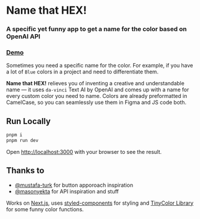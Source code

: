 # Name that HEX!

### A specific yet funny app to get a name for the color based on OpenAI API

### [Demo](https://name-that-hex.vercel.app)

Sometimes you need a specific name for the color. For example, if you have a lot of `Blue` colors in a project and need to differentiate them.

**Name that HEX!** relieves you of inventing a creative and understandable name — it uses `da-vinci` Text AI by OpenAI and comes up with a name for every custom color you need to name. Colors are already preformatted in CamelCase, so you can seamlessly use them in Figma and JS code both.
## Run Locally
```bash
pnpm i
pnpm run dev
```

Open [http://localhost:3000](http://localhost:3000) with your browser to see the result.

## Thanks to
- [@mustafa-turk](https://github.com/mustafa-turk/where-next) for button apporoach inspiration
- [@masonyekta](https://github.com/masonyekta/nextjs-openai-text-to-color) for API inspiration and stuff

Works on [Next.js](https://nextjs.org/), uses [styled-components](https://github.com/styled-components/styled-components) for styling and [TinyColor Library](https://github.com/bgrins/TinyColor) for some funny color functions.
